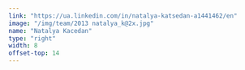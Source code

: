 ```yaml
---
link: "https://ua.linkedin.com/in/natalya-katsedan-a1441462/en"
image: "/img/team/2013 natalya_k@2x.jpg"
name: "Natalya Kacedan"
type: "right"
width: 8
offset-top: 14
---
```

